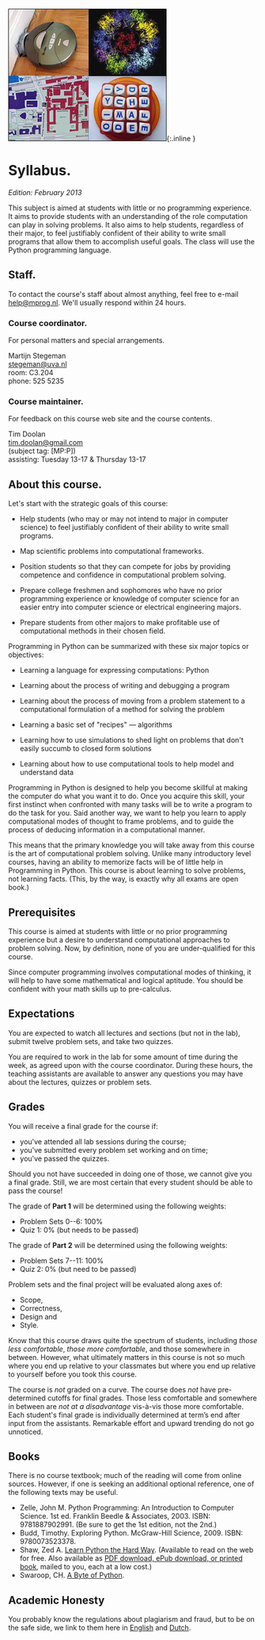![Roomba photograph courtesy of Stephanie Booth on Flickr; virus image courtesy of the CDC; Boggle photograph courtesy of Angelina on Flickr; MIT campus map image courtesy of RahulG on Flickr.](mit600.jpg){:.inline }

# Syllabus.

*Edition: February 2013*

This subject is aimed at students with little or no programming experience. It
aims to provide students with an understanding of the role computation can
play in solving problems. It also aims to help students, regardless of their
major, to feel justifiably confident of their ability to write small programs
that allow them to accomplish useful goals. The class will use the Python
programming language.

## Staff.

To contact the course's staff about almost anything, feel free to e-mail
<help@mprog.nl>. We'll usually respond within 24 hours.

### Course coordinator.

For personal matters and special arrangements.

Martijn Stegeman  
<stegeman@uva.nl>  
room: C3.204  
phone: 525 5235

### Course maintainer.

For feedback on this course web site and the course contents.

Tim Doolan  
<tim.doolan@gmail.com>  
(subject tag: [MP:P])  
assisting: Tuesday 13-17 & Thursday 13-17

## About this course.

Let's start with the strategic goals of this course:

- Help students (who may or may not intend to major in computer science) to
  feel justifiably confident of their ability to write small programs.

- Map scientific problems into computational frameworks.

- Position students so that they can compete for jobs by providing competence
  and confidence in computational problem solving.

- Prepare college freshmen and sophomores who have no prior programming
  experience or knowledge of computer science for an easier entry into
  computer science or electrical engineering majors.

- Prepare students from other majors to make profitable use of computational
  methods in their chosen field.

Programming in Python can be summarized with these six major topics or objectives:

- Learning a language for expressing computations: Python

- Learning about the process of writing and debugging a program

- Learning about the process of moving from a problem statement to a
  computational formulation of a method for solving the problem

- Learning a basic set of "recipes" — algorithms

- Learning how to use simulations to shed light on problems that don't easily
  succumb to closed form solutions

- Learning about how to use computational tools to help model and understand
  data

Programming in Python is designed to help you become skillful at making the
computer do what you want it to do. Once you acquire this skill, your first
instinct when confronted with many tasks will be to write a program to do the
task for you. Said another way, we want to help you learn to apply
computational modes of thought to frame problems, and to guide the process of
deducing information in a computational manner.

This means that the primary knowledge you will take away from this course is
the art of computational problem solving. Unlike many introductory level
courses, having an ability to memorize facts will be of little help in
Programming in Python. This course is about learning to solve problems, not
learning facts. (This, by the way, is exactly why all exams are open book.)

## Prerequisites

This course is aimed at students with little or no prior programming
experience but a desire to understand computational approaches to problem
solving. Now, by definition, none of you are under-qualified for this course.

Since computer programming involves computational modes of thinking, it will
help to have some mathematical and logical aptitude. You should be confident
with your math skills up to pre-calculus.

## Expectations

You are expected to watch all lectures and sections (but not in the lab),
submit twelve problem sets, and take two quizzes.

You are required to work in the lab for some amount of time during the week,
as agreed upon with the course coordinator. During these hours, the teaching
assistants are available to answer any questions you may have about the
lectures, quizzes or problem sets.

## Grades

You will receive a final grade for the course if:

* you've attended all lab sessions during the course;
* you've submitted every problem set working and on time;
* you've passed the quizzes.

Should you not have succeeded in doing one of those, we cannot give you a
final grade. Still, we are most certain that every student should be able to
pass the course!

The grade of **Part 1** will be determined using the following weights:

* Problem Sets 0--6: 100%
* Quiz 1: 0% (but needs to be passed)

The grade of **Part 2** will be determined using the following weights:

* Problem Sets 7--11: 100%
* Quiz 2: 0% (but need to be passed)

Problem sets and the final project will be evaluated along axes of:

* Scope, 
* Correctness, 
* Design and 
* Style.

Know that this course draws quite the spectrum of students, including *those
less comfortable*, *those more comfortable*, and those somewhere in between.
However, what ultimately matters in this course is not so much where you end
up relative to your classmates but where you end up relative to yourself
before you took this course.

The course is *not* graded on a curve. The course does *not* have
pre-determined cutoffs for final grades. Those less comfortable and somewhere
in between are *not at a disadvantage* vis-à-vis those more comfortable. Each
student's final grade is individually determined at term’s end after input
from the assistants. Remarkable effort and upward trending do not go
unnoticed.

## Books

There is no course textbook; much of the reading will come from online
sources. However, if one is seeking an additional optional reference, one of
the following texts may be useful.

- Zelle, John M. Python Programming: An Introduction to Computer Science. 1st ed. Franklin Beedle & Associates, 2003. ISBN: 9781887902991. (Be sure to get the 1st edition, not the 2nd.)
- Budd, Timothy. Exploring Python. McGraw-Hill Science, 2009. ISBN: 9780073523378.
- Shaw, Zed A. [Learn Python the Hard Way](http://learnpythonthehardway.org/book/). (Available to read on the web for free. Also available as [PDF download, ePub download, or printed book](http://learnpythonthehardway.org/), mailed to you, each at a low cost.)
- Swaroop, CH. [A Byte of Python](http://www.ibiblio.org/swaroopch/byteofpython/read/).

## Academic Honesty

You probably know the regulations about plagiarism and fraud, but to be on the safe side, we link to them here in [English] and [Dutch].

[Dutch]: http://studentenserviceplein.uva.nl/serviceplein/content/fraude-plagiaat-en-bronvermelding/fraude-en-plagiaatregeling.html
[English]: http://studentenserviceplein.uva.nl/en/service-point/content/plagiarism-and-fraud/plagiarism-and-fraud.html
